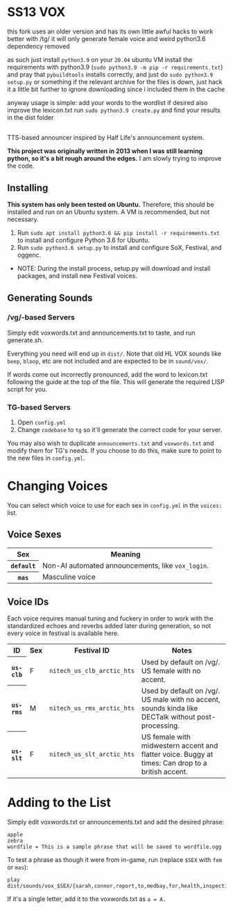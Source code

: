 # SS13 VOX

this fork uses an older version and has its own little awful hacks to work better with /tg/
it will only generate female voice
and weird python3.6 dependency removed

as such just install ```python3.9``` on your ```20.04``` ubuntu VM install the requirements with python3.9 (```sudo python3.9 -m pip -r requirements.txt```) and pray that ```pybuildtools``` installs correctly, and just do ```sudo python3.9 setup.py``` or something
if the relevant archive for the files is down, just hack it a little bit further to ignore downloading since i included them in the cache

anyway usage is simple:
add your words to the wordlist
if desired also improve the lexicon.txt
run ```sudo python3.9 create.py```
and find your results in the dist folder

##

TTS-based announcer inspired by Half Life's announcement system.

**This project was originally written in 2013 when I was still learning python, so it's a bit rough around the edges.** I am slowly trying to improve the code.

## Installing

**This system has only been tested on Ubuntu.** Therefore, this should be installed and run on an Ubuntu system. A VM is recommended, but not necessary.

1. Run ```sudo apt install python3.6 && pip install -r requirements.txt``` to install and configure Python 3.6 for Ubuntu.
1. Run ```sudo python3.6 setup.py``` to install and configure SoX, Festival, and oggenc.
  * NOTE: During the install process, setup.py will download and install packages, and install new Festival voices.

## Generating Sounds

### /vg/-based Servers
Simply edit voxwords.txt and announcements.txt to taste, and run generate.sh.

Everything you need will end up in `dist/`. Note that old HL VOX sounds like `beep`, `bloop`, etc are not included and are expected to be in `sound/vox/`.

If words come out incorrectly pronounced, add the word to lexicon.txt following the guide at the top of the file. This will generate the required LISP script for you.

### TG-based Servers
1. Open `config.yml`
1. Change `codebase` to `tg` so it'll generate the correct code for your server.

You may also wish to duplicate `announcements.txt` and `voxwords.txt` and modify them for TG's needs.  If you choose to do this, make sure to point to the new files in `config.yml`.

# Changing Voices
You can select which voice to use for each sex in `config.yml` in the `voices:` list.

## Voice Sexes
<table><tr><th>Sex</th><th>Meaning</th></tr>
<tr><th><code>default</code></th><td>Non-AI automated announcements, like <code>vox_login</code>.</td></tr>
<tr><th><code>mas</code></th><td>Masculine voice</td></tr>
</table>

## Voice IDs
Each voice requires manual tuning and fuckery in order to work with the standardized echoes and reverbs added later during generation, so not every voice in festival is available here.

<table><tr><th>ID</th><th>Sex</th><th>Festival ID</th><th>Notes</th></tr>
<tr><th><code>us-clb</code></th><td>F</td><td><code>nitech_us_clb_arctic_hts</code></td><td>Used by default on /vg/.  US female with no accent.</td></tr>
<tr><th><code>us-rms</code></th><td>M</td><td><code>nitech_us_rms_arctic_hts</code></td><td>Used by default on /vg/.  US male with no accent, sounds kinda like DECTalk without post-processing.</td></tr>
<tr><th><code>us-slt</code></th><td>F</td><td><code>nitech_us_slt_arctic_hts</code></td><td>US female with midwestern accent and flatter voice. Buggy at times: Can drop to a british accent.</td></tr>
</table>

# Adding to the List

Simply edit voxwords.txt or announcements.txt and add the desired phrase:

```
apple
zebra
wordfile = This is a sample phrase that will be saved to wordfile.ogg
```

To test a phrase as though it were from in-game, run (replace `$SEX` with `fem` or `mas`):

```
play dist/sounds/vox_$SEX/{sarah,connor,report,to,medbay,for,health,inspection}.ogg
```

If it's a single letter, add it to the voxwords.txt as ```a = A.```
